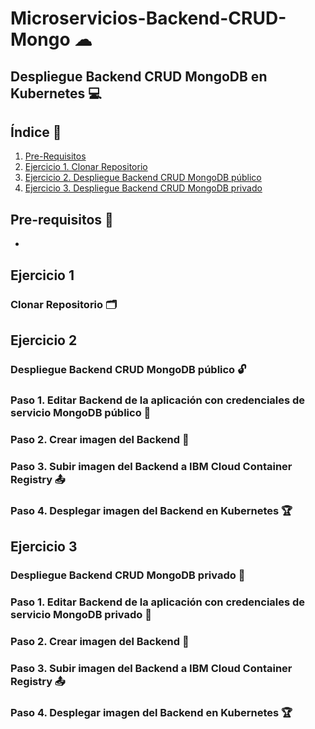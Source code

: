 # Microservicios-Backend-CRUD-Mongo ☁
## Despliegue Backend CRUD MongoDB en Kubernetes 💻

## Índice  📰
1. [Pre-Requisitos](#Pre-Requisitos-pencil)
2. [Ejercicio 1. Clonar Repositorio](#Ejercicio-1)
3. [Ejercicio 2. Despliegue Backend CRUD MongoDB público](#Ejercicio-2)
4. [Ejercicio 3. Despliegue Backend CRUD MongoDB privado](#Ejercicio-3)

## Pre-requisitos :pencil:
* 

## Ejercicio 1
### Clonar Repositorio 🗂


## Ejercicio 2
### Despliegue Backend CRUD MongoDB público 🔓
### Paso 1. Editar Backend de la aplicación con credenciales de servicio MongoDB público 📝
### Paso 2. Crear imagen del Backend 📱
### Paso 3. Subir imagen del Backend a IBM Cloud Container Registry 📤
### Paso 4. Desplegar imagen del Backend en Kubernetes 🏆


## Ejercicio 3
### Despliegue Backend CRUD MongoDB privado 🔐
### Paso 1. Editar Backend de la aplicación con credenciales de servicio MongoDB privado 📝
### Paso 2. Crear imagen del Backend 📱
### Paso 3. Subir imagen del Backend a IBM Cloud Container Registry 📤
### Paso 4. Desplegar imagen del Backend en Kubernetes 🏆
